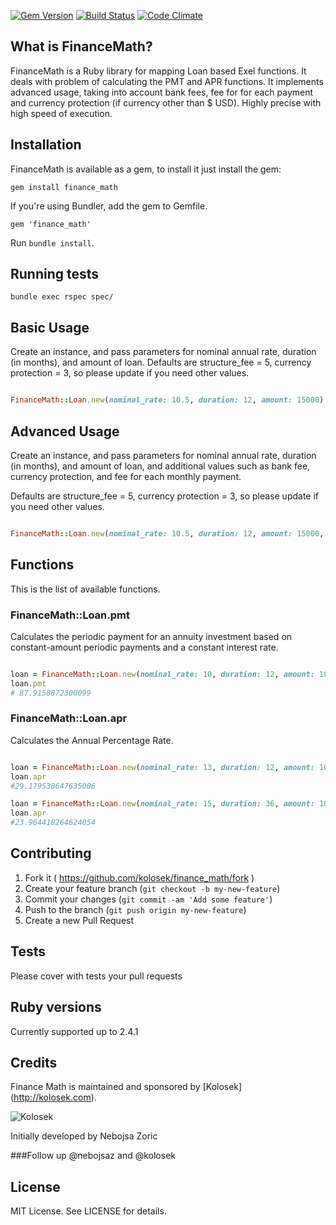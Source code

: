 [![Gem Version](https://badge.fury.io/rb/finance_math.svg)](http://badge.fury.io/rb/finance_math)
[![Build Status](https://semaphoreapp.com/api/v1/projects/869d7630-55d3-46e5-9dc2-03d0d1cfecfe/363108/shields_badge.svg)](https://semaphoreapp.com/kolosek/finance_math)
[![Code Climate](https://codeclimate.com/github/kolosek/finance_math/badges/gpa.svg)](https://codeclimate.com/github/kolosek/finance_math)


## What is FinanceMath?

FinanceMath is a Ruby library for mapping Loan based Exel functions. It deals with problem of calculating the PMT and APR functions. It implements advanced usage, taking into account bank fees, fee for for each payment and currency protection (if currency other than $ USD). Highly precise with high speed of execution.

## Installation

FinanceMath is available as a gem, to install it just install the gem:

    gem install finance_math

If you're using Bundler, add the gem to Gemfile.

    gem 'finance_math'

Run `bundle install`.

## Running tests

    bundle exec rspec spec/

## Basic Usage

Create an instance, and pass parameters for nominal annual rate, duration (in months), and amount of loan.
Defaults are structure_fee = 5, currency protection = 3, so please update if you need other values.

```ruby

FinanceMath::Loan.new(nominal_rate: 10.5, duration: 12, amount: 15000)
```

## Advanced Usage

Create an instance, and pass parameters for nominal annual rate, duration (in months), and amount of loan, and additional values such as bank fee, currency protection, and fee for each monthly payment.

Defaults are structure_fee = 5, currency protection = 3, so please update if you need other values.

```ruby

FinanceMath::Loan.new(nominal_rate: 10.5, duration: 12, amount: 15000, structure_fee: 5.1, currency_protection: 2.75, fee: 25)
```

## Functions

This is the list of available functions.

### FinanceMath::Loan.pmt

Calculates the periodic payment for an annuity investment based on constant-amount periodic payments and a constant interest rate.

```ruby

loan = FinanceMath::Loan.new(nominal_rate: 10, duration: 12, amount: 1000)
loan.pmt
# 87.9158872300099

```

### FinanceMath::Loan.apr

Calculates the Annual Percentage Rate.

```ruby

loan = FinanceMath::Loan.new(nominal_rate: 13, duration: 12, amount: 10000)
loan.apr
#29.179538647635006

loan = FinanceMath::Loan.new(nominal_rate: 15, duration: 36, amount: 10000, structure_fee: 5, currency_protection: 3, fee: 10)
loan.apr
#23.964418264624054

```

## Contributing

1. Fork it ( https://github.com/kolosek/finance_math/fork )
2. Create your feature branch (`git checkout -b my-new-feature`)
3. Commit your changes (`git commit -am 'Add some feature'`)
4. Push to the branch (`git push origin my-new-feature`)
5. Create a new Pull Request

## Tests

Please cover with tests your pull requests

## Ruby versions

   Currently supported up to 2.4.1 

## Credits

Finance Math is maintained and sponsored by
[Kolosek] (http://kolosek.com).

![Kolosek](http://kolosek.com/logo.png)

Initially developed by Nebojsa Zoric

###Follow up @nebojsaz and @kolosek


## License

MIT License. See LICENSE for details.
